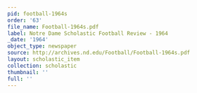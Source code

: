 ```yaml
---
pid: football-1964s
order: '63'
file_name: Football-1964s.pdf
label: Notre Dame Scholastic Football Review - 1964
_date: '1964'
object_type: newspaper
source: http://archives.nd.edu/Football/Football-1964s.pdf
layout: scholastic_item
collection: scholastic
thumbnail: ''
full: ''
---
```

